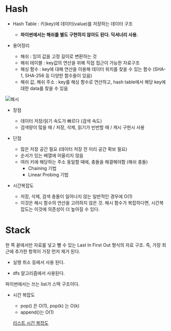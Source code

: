 # Hash 

- Hash Table : 키(key)에 데이터(value)를 저장하는 데이터 구조
    - **파이썬에서는 해쉬를 별도 구현하지 않아도 된다. 딕셔너리 사용.**

- 용어정리
    - 해쉬 : 임의 값을 고정 길이로 변환하는 것
    - 해쉬 테이블 : key값의 연산을 위해 직접 접근이 가능한 자료구조
    - 해싱 함수 : key에 대해 연산을 이용해 데이터 위치를 찾을 수 있는 함수 (SHA-1, SHA-256 등 다양한 함수들이 있음)
    - 해쉬 값, 해쉬 주소 : key를 해싱 함수로 연산하고, hash table에서 해당 key에 대한 data를 찾을 수 있음

![해시](https://img1.daumcdn.net/thumb/R800x0/?scode=mtistory2&fname=https%3A%2F%2Ft1.daumcdn.net%2Fcfile%2Ftistory%2F272FB9495592CDA30B)

- 장점
    - 데이터 저장/읽기 속도가 빠르다 (검색 속도)
    - 검색량이 많을 때 / 저장, 삭제, 읽기가 빈번할 때 / 캐시 구현시 사용
- 단점
    - 많은 저장 공간 필요 (데이터 저장 전 미리 공간 확보 필요)
    - 순서가 있는 배열에 어울리지 않음
    - 여러 키에 해당하는 주소 동일할 때에, 충돌을 해결해야함 (해쉬 충돌)
        - Chaining 기법
        - Linear Probing 기법

- 시간복잡도
    - 저장, 삭제, 검색 충돌이 일어나지 않는 일반적인 경우에 O(1)
    - 이것은 해시 함수의 연산을 고려하지 않은 것. 해시 함수가 복잡하다면, 시간복잡도는 이것에 의존성이 더 높아질 수 있다.



# Stack

한 쪽 끝에서만 자료를 넣고 뺄 수 있는 Last In First Out 형식의 자료 구조. 즉, 가장 최근에 추가한 항목이 가장 먼저 제거 된다.

- 실행 취소 등에서 사용 된다.

- dfs 알고리즘에서 사용된다.



파이썬에서는 쓰는 list가 스택 구조이다.



- 시간 복잡도

  - pop() 은 O(1), pop(k) 는 O(k)
  - append()는 O(1)

  [리스트 시간 복잡도](https://wiki.python.org/moin/TimeComplexity)
